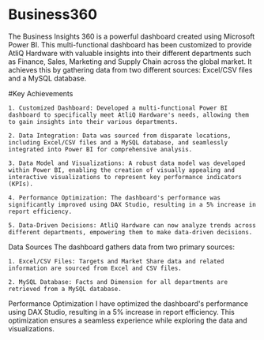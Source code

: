 # Business360

The Business Insights 360 is a powerful dashboard created using Microsoft Power BI. This multi-functional dashboard has been customized to provide AtliQ Hardware with valuable insights into their different departments such as Finance, Sales, Marketing and Supply Chain across the global market. It achieves this by gathering data from two different sources: Excel/CSV files and a MySQL database.

#Key Achievements

    1. Customized Dashboard: Developed a multi-functional Power BI dashboard to specifically meet AtliQ Hardware's needs, allowing them to gain insights into their various departments.

    2. Data Integration: Data was sourced from disparate locations, including Excel/CSV files and a MySQL database, and seamlessly integrated into Power BI for comprehensive analysis.

    3. Data Model and Visualizations: A robust data model was developed within Power BI, enabling the creation of visually appealing and interactive visualizations to represent key performance indicators (KPIs).

    4. Performance Optimization: The dashboard's performance was significantly improved using DAX Studio, resulting in a 5% increase in report efficiency.

    5. Data-Driven Decisions: AtliQ Hardware can now analyze trends across different departments, empowering them to make data-driven decisions.

  Data Sources
  The dashboard gathers data from two primary sources:

    1. Excel/CSV Files: Targets and Market Share data and related information are sourced from Excel and CSV files.

    2. MySQL Database: Facts and Dimension for all departments are retrieved from a MySQL database.

  Performance Optimization
   I have optimized the dashboard's performance using DAX Studio, resulting in a 5% increase in report efficiency. This optimization ensures a seamless experience while exploring the data and visualizations.
